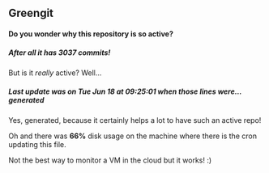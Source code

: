 ## Greengit

#### Do you wonder why this repository is so active?

##### After all it has 3037 commits!

But is it *really* active? Well...

##### Last update was on Tue Jun 18 at 09:25:01 when those lines were... generated

Yes, generated, because it certainly helps a lot to have such an active repo!

Oh and there was **66%** disk usage on the machine
where there is the cron updating this file.

Not the best way to monitor a VM in the cloud but it works! :)
